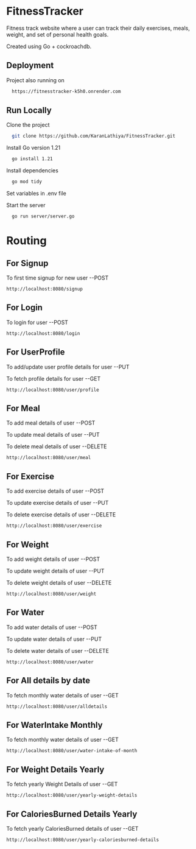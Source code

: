 
# FitnessTracker

Fitness track website where a user can track their daily
exercises, meals, weight, and set of personal health goals.

Created using Go + cockroachdb.


## Deployment

Project also running on 

```bash
  https://fitnesstracker-k5h0.onrender.com
```


## Run Locally

Clone the project

```bash
  git clone https://github.com/KaranLathiya/FitnessTracker.git
```

Install Go version 1.21

```bash
  go install 1.21 
```

Install dependencies

```bash
  go mod tidy 
```
Set variables in .env file

Start the server

```bash
  go run server/server.go
```

# Routing

## For Signup 

To first time signup for new user  --POST

    http://localhost:8080/signup

## For Login

To login for user  --POST

    http://localhost:8080/login

## For UserProfile

To add/update user profile details for user --PUT

To fetch profile details for user --GET

    http://localhost:8080/user/profile

## For Meal


To add meal details of user --POST

To update meal details of user --PUT

To delete meal details of user --DELETE

    http://localhost:8080/user/meal

## For Exercise


To add exercise details of user --POST

To update exercise details of user --PUT

To delete exercise details of user --DELETE

    http://localhost:8080/user/exercise

## For Weight

To add weight details of user --POST

To update weight details of user --PUT

To delete weight details of user --DELETE

    http://localhost:8080/user/weight

## For Water

To add water details of user --POST

To update water details of user --PUT

To delete water details of user --DELETE

    http://localhost:8080/user/water

## For All details by date 

To fetch monthly water details of user --GET
     
    http://localhost:8080/user/alldetails

## For WaterIntake Monthly 

To fetch monthly water details of user --GET
     
    http://localhost:8080/user/water-intake-of-month

## For Weight Details Yearly 

To fetch yearly Weight Details of user --GET
     
    http://localhost:8080/user/yearly-weight-details

## For  CaloriesBurned Details Yearly 

To fetch yearly CaloriesBurned details of user --GET
     
    http://localhost:8080/user/yearly-caloriesburned-details